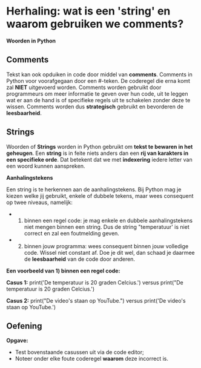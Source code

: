 # Herhaling: wat is een 'string' en waarom gebruiken we comments? 

**Woorden in Python** 

## Comments

Tekst kan ook opduiken in code door middel van **comments**. Comments in Python voor voorafgegaan door een #-teken. De coderegel die erna komt zal **NIET** uitgevoerd worden. 
Comments worden gebruikt door programmeurs om meer informatie te geven over hun code, uit te leggen wat er aan de hand is of specifieke regels uit te schakelen zonder deze te wissen. 
Comments worden dus **strategisch** gebruikt en bevorderen de **leesbaarheid**. 

## Strings

Woorden of **Strings** worden in Python gebruikt om **tekst te bewaren in het geheugen**. Een **string** is in feite niets anders dan een 
**rij van karakters in een specifieke orde**. Dat betekent dat we met **indexering** iedere letter van een woord 
kunnen aanspreken. 

**Aanhalingstekens** 

Een string is te herkennen aan de aanhalingstekens. Bij Python mag je kiezen welke jij gebruikt, enkele of dubbele tekens, maar wees consequent op twee niveaus, namelijk:

* 1) binnen een regel code: je mag enkele en dubbele aanhalingstekens niet mengen binnen een string. Dus de string "temperatuur' is niet correct en zal een foutmelding geven. 
* 2) binnen jouw programma: wees consequent binnen jouw volledige code. Wissel niet constant af. Doe je dit wel, dan schaad je daarmee de **leesbaarheid** van de code door anderen. 

**Een voorbeeld van 1) binnen een regel code:**

**Casus 1:** 
 print('De temperatuur is 20 graden Celcius.') versus  print("De temperatuur is 20 graden Celcius.')
 
**Casus 2:** 
 print("De video's staan op YouTube.") versus print('De video's staan op YouTube.') 
 
 
 
 ## Oefening
 
 **Opgave:** 
 
 * Test bovenstaande casussen uit via de code editor;
 * Noteer onder elke foute coderegel **waarom** deze incorrect is. 
